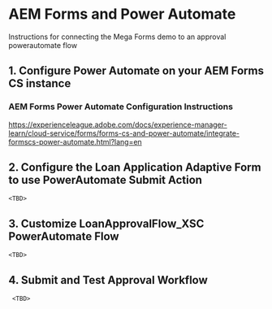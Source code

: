 # AEM Forms and Power Automate 
Instructions for connecting the Mega Forms demo to an approval powerautomate flow


## 1.  Configure Power Automate on your AEM Forms CS instance

  ### AEM Forms Power Automate Configuration Instructions

  https://experienceleague.adobe.com/docs/experience-manager-learn/cloud-service/forms/forms-cs-and-power-automate/integrate-formscs-power-automate.html?lang=en


## 2.  Configure the Loan Application Adaptive Form to use PowerAutomate Submit Action
    <TBD>

## 3.  Customize LoanApprovalFlow_XSC PowerAutomate Flow 
    <TBD>
    
## 4.  Submit and Test Approval Workflow
     <TBD>
